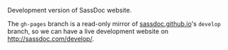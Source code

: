 Development version of SassDoc website.

The `gh-pages` branch is a read-only mirror of [sassdoc.github.io]'s
`develop` branch, so we can have a live development website on
<http://sassdoc.com/develop/>.

[sassdoc.github.io]: https://github.com/SassDoc/sassdoc.github.io
